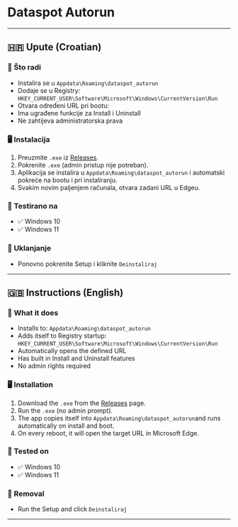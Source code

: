 # Dataspot Autorun

---

## 🇭🇷 Upute (Croatian)

### 🔧 Što radi

- Instalira se u `Appdata\Roaming\dataspot_autorun`
- Dodaje se u Registry:  
  `HKEY_CURRENT_USER\Software\Microsoft\Windows\CurrentVersion\Run`
- Otvara određeni URL pri bootu:
- Ima ugrađene funkcije za Install i Uninstall
- Ne zahtijeva administratorska prava

### 🖥️ Instalacija

1. Preuzmite `.exe` iz [Releases](https://github.com/flaskarin/dataspot/releases/tag/2.0).
2. Pokrenite `.exe` (admin pristup nije potreban).
3. Aplikacija se instalira u `Appdata\Roaming\dataspot_autorun` i automatski pokreće na bootu i pri instaliranju.
4. Svakim novim paljenjem računala, otvara zadani URL u Edgeu.

### 🧪 Testirano na

- ✅ Windows 10
- ✅ Windows 11

### 🧼 Uklanjanje

- Ponovno pokrenite Setup i kliknite `Deinstaliraj`

---

## 🇬🇧 Instructions (English)

### 🔧 What it does

- Installs to:  `Appdata\Roaming\dataspot_autorun`
- Adds itself to Registry startup:  
  `HKEY_CURRENT_USER\Software\Microsoft\Windows\CurrentVersion\Run`
- Automatically opens the defined URL
- Has built in Install and Uninstall features
- No admin rights required

### 🖥️ Installation

1. Download the `.exe` from the [Releases](https://github.com/flaskarin/dataspot/releases/tag/2.0) page.
2. Run the `.exe` (no admin prompt).
3. The app copies itself into `Appdata\Roaming\dataspot_autorun`and runs automatically on install and boot.
4. On every reboot, it will open the target URL in Microsoft Edge.

### 🧪 Tested on

- ✅ Windows 10
- ✅ Windows 11

### 🧼 Removal

- Run the Setup and click `Deinstaliraj`

---
